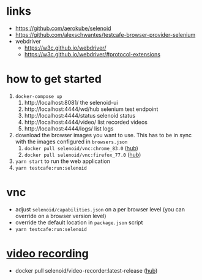# links
- https://github.com/aerokube/selenoid
- https://github.com/alexschwantes/testcafe-browser-provider-selenium
- webdriver
  - https://w3c.github.io/webdriver/
  - https://w3c.github.io/webdriver/#protocol-extensions

# how to get started
1. `docker-compose up`
   1. http://localhost:8081/ the selenoid-ui
   1. http://localhost:4444/wd/hub selenium test endpoint
   1. http://localhost:4444/status selenoid status
   1. http://localhost:4444/video/ list recorded videos
   1. http://localhost:4444/logs/ list logs
1. download the browser images you want to use. This has to be in sync with the images configured in `browsers.json`
   1. `docker pull selenoid/vnc:chrome_83.0` ([hub](https://hub.docker.com/r/selenoid/vnc_chrome))
   1. `docker pull selenoid/vnc:firefox_77.0` ([hub](https://hub.docker.com/r/selenoid/vnc_firefox))
1. `yarn start` to run the web application
1. `yarn testcafe:run:selenoid` 

# vnc
- adjust `selenoid/capabilities.json` on a per browser level (you can override on a browser version level)
- override the default location in `package.json` script
- `yarn testcafe:run:selenoid` 

# [video recording](https://aerokube.com/selenoid/latest/#_video_recording)
- docker pull selenoid/video-recorder:latest-release ([hub](https://hub.docker.com/r/selenoid/video-recorder))
